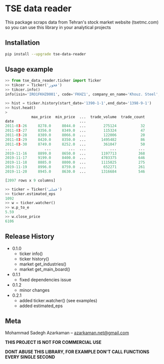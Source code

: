 
# TSE data reader
This package scraps data from Tehran's stock market website (tsetmc.com) so you can use this library in your analytical projects

## Installation

```sh
pip install --upgrade tse-data-reader
```

## Usage example

```python
>> from tse_data_reader.ticker import Ticker
>> tikcer = Ticker('فخوز')
>> tikcer.info()
info(isin='IRO1FKHZ0001', code='FKHZ1', company_en_name='Khouz. Steel', company_isin='IRO1FKHZ0003', company_code='FKHZ', company_fa_name='فولاد خوزستان', fa_long_name='فولاد  خوزستان', market='بازار اول (تابلوي اصلي) بورس', ticker='فخوز', industry='فلزات اساسي', industry_code='27', sub_industry='توليد آهن و فولاد پايه', sub_industry_code='2710', board_code='1')

>> hist = ticker.history(start_date='1390-1-1',end_date='1398-9-1')
>> hist.head()
>
            max_price  min_price  ...  trade_volume  trade_count
date                              ...                           
2011-03-26     8278.0     8044.0  ...        275124           32
2011-03-27     8356.0     8349.0  ...        115324           47
2011-03-28     8389.0     8066.0  ...        122006           20
2011-03-29     8420.0     8350.0  ...       1495482           86
2011-03-30     8749.0     8252.0  ...        361047           50
...               ...        ...  ...           ...          ...
2019-11-16     8899.0     8650.0  ...       1197713          368
2019-11-17     9199.0     8400.0  ...       4703375          646
2019-11-18     8885.0     8800.0  ...       1115825          275
2019-11-19     8996.0     8759.0  ...        652271          261
2019-11-20     8945.0     8630.0  ...       1316684          546

[2097 rows x 9 columns]
```

```python
>> ticker = Ticker('فملی')
>> ticker.estimated_eps
1092
>> w = ticker.watcher()
>> w.p_to_e
5.59
>> w.close_price
6106

```

## Release History
* 0.1.0
    * ticker info()
    * ticker history()
    * market get_industries()
    * market get_main_board()
* 0.1.1
    * fixed dependencies issue
* 0.1.2
    * minor changes
* 0.2.1
    * added ticker.watcher() (see examples)
    * added estimated_eps

## Meta

Mohammad Sadegh Azarkaman –  azarkaman.net@gmail.com

**THIS PROJECT IS NOT FOR COMMERCIAL USE**

**DONT ABUSE THIS LIBRARY, FOR EXAMPLE DON'T CALL FUNCTIONS EVERY SINGLE SECOND**

